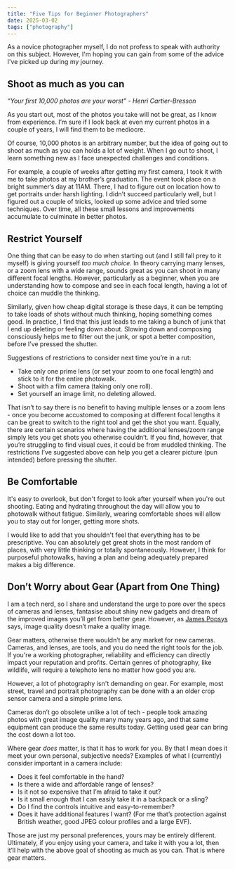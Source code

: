 ```yaml
---
title: "Five Tips for Beginner Photographers"
date: 2025-03-02
tags: ["photography"]
---
```

As a novice photographer myself, I do not profess to speak with authority on this subject. However, I'm hoping you can gain from some of the advice I've picked up during my journey. 

## Shoot as much as you can

*“Your first 10,000 photos are your worst” - Henri Cartier-Bresson*

As you start out, most of the photos you take will not be great, as I know from experience. I’m sure if I look back at even my current photos in a couple of years, I will find them to be mediocre. 

Of course, 10,000 photos is an arbitrary number, but the idea of going out to shoot as much as you can holds a lot of weight. When I go out to shoot, I learn something new as I face unexpected challenges and conditions.   

For example, a couple of weeks after getting my first camera, I took it with me to take photos at my brother’s graduation. The event took place on a bright summer’s day at 11AM. There, I had to figure out on location how to get portraits under harsh lighting. I didn’t succeed particularly well, but I figured out a couple of tricks, looked up some advice and tried some techniques. Over time, all these small lessons and improvements accumulate to culminate in better photos.

## Restrict Yourself

One thing that can be easy to do when starting out (and I still fall prey to it myself) is giving yourself *too much choice*. In theory carrying many lenses, or a zoom lens with a wide range, sounds great as you can shoot in many different focal lengths. However, particularly as a beginner, when you are understanding how to compose and see in each focal length, having a lot of choice can muddle the thinking.

Similarly, given how cheap digital storage is these days, it can be tempting to take loads of shots without much thinking, hoping something comes good. In practice, I find that this just leads to me taking a bunch of junk that I end up deleting or feeling down about. Slowing down and composing consciously helps me to filter out the junk, or spot a better composition, before I’ve pressed the shutter.

Suggestions of restrictions to consider next time you’re in a rut:

- Take only one prime lens (or set your zoom to one focal length) and stick to it for the entire photowalk.
- Shoot with a film camera (taking only one roll).
- Set yourself an image limit, no deleting allowed.

That isn’t to say there is no benefit to having multiple lenses or a zoom lens - once you become accustomed to composing at different focal lengths it can be great to switch to the right tool and get the shot you want. Equally, there are certain scenarios where having the additional lenses/zoom range simply lets you get shots you otherwise couldn’t. If you find, however, that you’re struggling to find visual cues, it could be from muddled thinking. The restrictions I’ve suggested above can help you get a clearer picture (pun intended) before pressing the shutter.

## Be Comfortable

<!-- As touched on above, muddled thinking can hinder your photography a lot. Now, muddled thinking is not just about lens choice, but can creep in due to many factors. I find that when I am distracted during a photowalk, I struggle to spot visual cues and get shots that I like. Sometimes, that can happen when I decide to take my camera out on a whim, without considering where I want to photograph, what sorts of photos I want to take and what the lighting conditions are overhead. -->

It's easy to overlook, but don't forget to look after yourself when you're out shooting. Eating and hydrating throughout the day will allow you to photowalk without fatigue. Similarly, wearing comfortable shoes will allow you to stay out for longer,
getting more shots.

I would like to add that you shouldn't feel that everything has to be prescriptive. You can absolutely get great shots in the most random of places, with very little thinking or totally spontaneously. However, I think for purposeful photowalks, having a plan and being adequately prepared makes a big difference.

## Don’t Worry about Gear (Apart from One Thing)

I am a tech nerd, so I share and understand the urge to pore over the specs of cameras and lenses, fantasise about shiny new gadgets and dream of the improved images you’ll get from better gear. However, as [James Popsys](https://www.youtube.com/watch?v=jCucba39N78) says, image quality doesn’t make a quality image. 

Gear matters, otherwise there wouldn’t be any market for new cameras. Cameras, and lenses, are tools, and you do need the right tools for the job. If you're a working photographer, reliability and efficiency can directly impact your reputation and profits. Certain genres of photography, like wildlife, will require a telephoto lens no matter how good you are. 

However, a lot of photography isn't demanding on gear. For example, most street, travel and portrait photography can be done with a an older crop sensor camera and a simple prime lens.

Cameras don’t go obsolete unlike a lot of tech - people took amazing photos with great image quality many many years ago, and that same equipment can produce the same results today. Getting used gear can bring the cost down a lot too.

Where gear *does* matter, is that it has to work for you. By that I mean does it meet your own personal, subjective needs? Examples of what I (currently) consider important in a camera include:

- Does it feel comfortable in the hand?
- Is there a wide and affordable range of lenses?
- Is it not so expensive that I’m afraid to take it out?
- Is it small enough that I can easily take it in a backpack or a sling?
- Do I find the controls intuitive and easy-to-remember?
- Does it have additional features I want? (For me that’s protection against British weather, good JPEG colour profiles and a large EVF).

Those are just my personal preferences, yours may be entirely different. Ultimately, if you enjoy using your camera, and take it with you a lot, then it’ll help with the above goal of shooting as much as you can. That is where gear matters.

